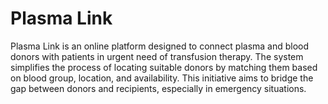 # Plasma Link

Plasma Link is an online platform designed to connect plasma and blood donors with patients in urgent need of transfusion therapy. The system simplifies the process of locating suitable donors by matching them based on blood group, location, and availability. This initiative aims to bridge the gap between donors and recipients, especially in emergency situations.
